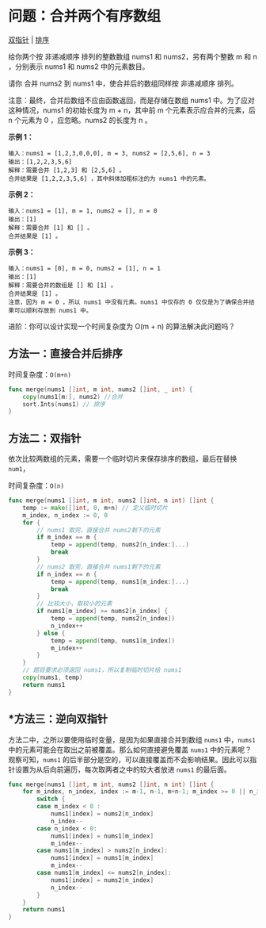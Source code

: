 # 问题：合并两个有序数组

[双指针](/classify/algorithm/技巧-双指针) | [排序](/classify/algorithm/基础-排序)

给你两个按 非递减顺序 排列的整数数组 nums1 和 nums2，另有两个整数 m 和 n ，分别表示 nums1 和 nums2 中的元素数目。

请你 合并 nums2 到 nums1 中，使合并后的数组同样按 非递减顺序 排列。

注意：最终，合并后数组不应由函数返回，而是存储在数组 nums1 中。为了应对这种情况，nums1 的初始长度为 m + n，其中前 m 个元素表示应合并的元素，后 n 个元素为 0 ，应忽略。nums2 的长度为 n 。

**示例 1：**

```
输入：nums1 = [1,2,3,0,0,0], m = 3, nums2 = [2,5,6], n = 3
输出：[1,2,2,3,5,6]
解释：需要合并 [1,2,3] 和 [2,5,6] 。
合并结果是 [1,2,2,3,5,6] ，其中斜体加粗标注的为 nums1 中的元素。
```

**示例 2：**

```
输入：nums1 = [1], m = 1, nums2 = [], n = 0
输出：[1]
解释：需要合并 [1] 和 [] 。
合并结果是 [1] 。
```

**示例 3：**

```
输入：nums1 = [0], m = 0, nums2 = [1], n = 1
输出：[1]
解释：需要合并的数组是 [] 和 [1] 。
合并结果是 [1] 。
注意，因为 m = 0 ，所以 nums1 中没有元素。nums1 中仅存的 0 仅仅是为了确保合并结果可以顺利存放到 nums1 中。
```

进阶：你可以设计实现一个时间复杂度为 O(m + n) 的算法解决此问题吗？

## 方法一：直接合并后排序

时间复杂度：`O(m+n)`

```go
func merge(nums1 []int, m int, nums2 []int, _ int) {
    copy(nums1[m:], nums2) //合并
    sort.Ints(nums1) // 排序
}
```

## 方法二：双指针

依次比较两数组的元素，需要一个临时切片来保存排序的数组，最后在替换 `num1`，

时间复杂度：`O(n)`

```go
func merge(nums1 []int, m int, nums2 []int, n int) []int {
	temp := make([]int, 0, m+n) // 定义临时切片
	m_index, n_index := 0, 0	
	for {
        // nums1 取完，直接合并 nums2剩下的元素
		if m_index == m {
			temp = append(temp, nums2[n_index:]...)
			break
		}
        // nums2 取完，直接合并 nums1剩下的元素
		if n_index == n {
			temp = append(temp, nums1[m_index:]...)
			break
		}
        // 比较大小，取较小的元素
		if nums1[m_index] >= nums2[n_index] {
			temp = append(temp, nums2[n_index])
			n_index++
		} else {
			temp = append(temp, nums1[m_index])
			m_index++
		}
	}
    // 题目要求必须返回 nums1，所以复制临时切片给 nums1
	copy(nums1, temp)
	return nums1
}
```

## *方法三：逆向双指针

方法二中，之所以要使用临时变量，是因为如果直接合并到数组 `nums1` 中，`nums1` 中的元素可能会在取出之前被覆盖。那么如何直接避免覆盖 `nums1` 中的元素呢？观察可知，`nums1` 的后半部分是空的，可以直接覆盖而不会影响结果。因此可以指针设置为从后向前遍历，每次取两者之中的较大者放进 `nums1` 的最后面。

```go
func merge(nums1 []int, m int, nums2 []int, n int) []int {
	for m_index, n_index, index := m-1, n-1, m+n-1; m_index >= 0 || n_index >= 0; index-- {
		switch {
		case m_index < 0 :
			nums1[index] = nums2[n_index]
			n_index--
		case n_index < 0:
			nums1[index] = nums1[m_index]
			m_index--
		case nums1[m_index] > nums2[n_index]:
			nums1[index] = nums1[m_index]
			m_index--
		case nums1[m_index] <= nums2[n_index]:
			nums1[index] = nums2[n_index]
			n_index--
		}
	}
	return nums1
}
```

